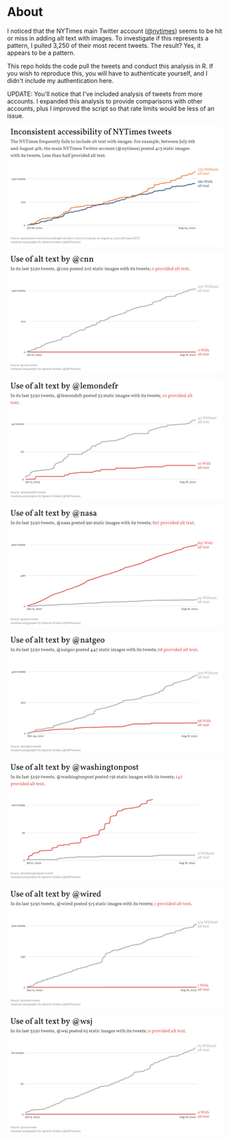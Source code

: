 # About

I noticed that the NYTimes main Twitter account ([@nytimes](https://twitter.com/nytimes)) seems to be hit or miss in adding alt text with images. To investigate if this represents a pattern, I pulled 3,250 of their most recent tweets. The result? Yes, it appears to be a pattern.

This repo holds the code pull the tweets and conduct this analysis in R. If you wish to reproduce this, you will have to authenticate yourself, and I didn't include my authentication here.

UPDATE: You'll notice that I've included analysis of tweets from more accounts. I expanded this analysis to provide comparisons with other accounts, plus I improved the script so that rate limits would be less of an issue. 

![NYTimes tweets from July 6, 2022 to August 4, 2022 show a pattern of neglecting to add alt text with images.](plots/time_series.png)

![Line graph showing which of CNN's past 3250 tweets with images included alt text.](plots/@cnn.png)

![Line graph showing which of Le Monde's past 3250 tweets with images included alt text.](plots/@lemondefr.png)

![Line graph showing which of NASA's past 3250 tweets with images included alt text.](plots/@nasa.png)

![Line graph showing which of National Geographic's past 3250 tweets with images included alt text.](plots/@natgeo.png)

![Line graph showing which of The Washington Post's past 3250 tweets with images included alt text.](plots/@washingtonpost.png)

![Line graph showing which of Wired's past 3250 tweets with images included alt text.](plots/@wired.png)

![Line graph showing which of The Wall Street Journal's past 3250 tweets with images included alt text.](plots/@wsj.png)